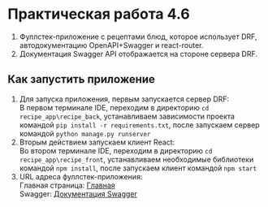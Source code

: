 # Практическая работа 4.6

1. Фуллстек-приложение с рецептами блюд, которое использует DRF, автодокументацию OpenAPI+Swagger и react-router.
2. Документация Swagger API отображается на стороне сервера DRF.

## Как запустить приложение

1. Для запуска приложения, первым запускается сервер DRF: \
В первом терминале IDE, переходим в директорию `cd recipe_app\recipe_back`, устанавливаем зависимости проекта командой `pip install -r requirements.txt`, после запускаем сервер командой `python manage.py runserver`
2. Вторым действием запускаем клиент React: \
Во втором терминале IDE, переходим в директорию `cd recipe_app\recipe_front`, устанавливаем необходимые библиотеки командой `npm install`, после запускаем клиент командой `npm start`
3. URL адреса фуллстек-приложения: \
Главная страница: <a href='http://localhost:3000'>Главная</a>\
Swagger: <a href='http://127.0.0.1:8000/swagger/'>Документация Swagger</a>